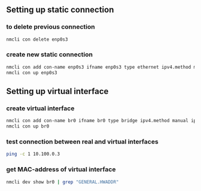 ## Setting up static connection

### to delete previous connection
``` bash
nmcli con delete enp0s3
```

### create new static connection
``` bash
nmcli con add con-name enp0s3 ifname enp0s3 type ethernet ipv4.method maual ipv4.address 10.100.0.2/24 ipv4.gateway 10.100.0.1 ipv4.dns 8.8.8.8 
nmcli con up enp0s3
```

## Setting up virtual interface
### create virtual interface
``` bash
nmcli con add con-name br0 ifname br0 type bridge ipv4.method manual ipv4.address 10.100.0.3
nmcli con up br0
```

### test connection between real and virtual interfaces
``` bash
ping -c 1 10.100.0.3
```

### get MAC-address of virtual interface
``` bash
nmcli dev show br0 | grep "GENERAL.HWADDR"
```
